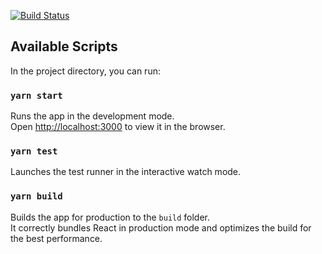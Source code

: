 [![Build Status](https://travis-ci.org/{JeremyTsaii}/{hyperplanner}.png?branch=master)](https://travis-ci.org/{JeremyTsaii}/{hyperplanner})

## Available Scripts

In the project directory, you can run:

### `yarn start`

Runs the app in the development mode.<br />
Open [http://localhost:3000](http://localhost:3000) to view it in the browser.

### `yarn test`

Launches the test runner in the interactive watch mode.<br />

### `yarn build`

Builds the app for production to the `build` folder.<br />
It correctly bundles React in production mode and optimizes the build for the best performance.


